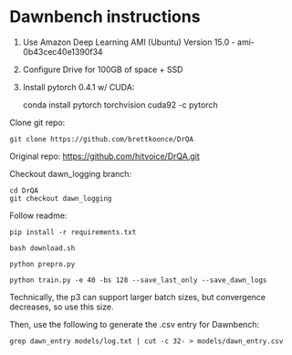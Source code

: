 Dawnbench instructions
====================

1) Use Amazon Deep Learning AMI (Ubuntu) Version 15.0 - ami-0b43cec40e1390f34

2) Configure Drive for 100GB of space + SSD

2) Install pytorch 0.4.1 w/ CUDA:

    conda install pytorch torchvision cuda92 -c pytorch

Clone git repo:

    git clone https://github.com/brettkoonce/DrQA

Original repo: https://github.com/hitvoice/DrQA.git

Checkout dawn_logging branch:

	cd DrQA
	git checkout dawn_logging

Follow readme:

    pip install -r requirements.txt

    bash download.sh

    python prepro.py

    python train.py -e 40 -bs 128 --save_last_only --save_dawn_logs

Technically, the p3 can support larger batch sizes, but convergence decreases, so use this size.

Then, use the following to generate the .csv entry for Dawnbench:

    grep dawn_entry models/log.txt | cut -c 32- > models/dawn_entry.csv
